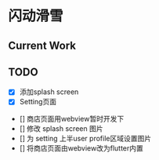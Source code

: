 # 闪动滑雪

## Current Work


## TODO

- [x] 添加splash screen
- [x] Setting页面  
- [] 商店页面用webview暂时开发下
- [] 修改 splash screen 图片
- [] 为 setting 上半user profile区域设置图片
- [] 将商店页面由webview改为flutter内置